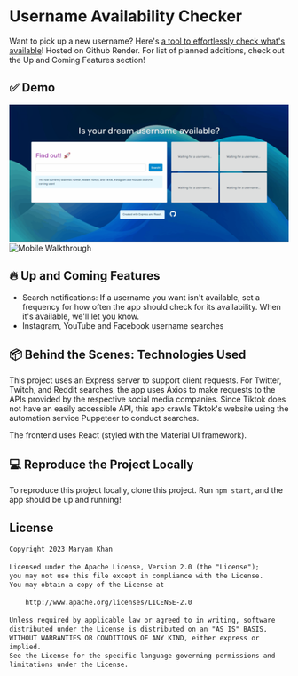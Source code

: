 # Username Availability Checker

Want to pick up a new username? Here's [a tool to effortlessly check what's available](https://username-availability-checker.onrender.com/)! Hosted on Github Render. For list of planned additions, check out the Up and Coming Features section!

## ✅ Demo

<img src='username-availability-checker-desktop.gif' title='Desktop Walkthrough' width='' alt='Desktop Walkthrough' />
<img src='https://media1.giphy.com/media/v1.Y2lkPTc5MGI3NjExNzJjM2M5MTdjYzI2Yjc1ZmIyMmFjYmNkMDVjNDM1ZTdjZjE1M2JjMSZjdD1n/HKZl29APiBuRyBjmUj/giphy.gif' title='Mobile Walkthrough' width='' alt='Mobile Walkthrough' />

## 🔥 Up and Coming Features

- Search notifications: If a username you want isn't available, set a frequency for how often the app should check for its availability. When it's available, we'll let you know.
- Instagram, YouTube and Facebook username searches

## 📦 Behind the Scenes: Technologies Used

This project uses an Express server to support client requests. For Twitter, Twitch, and Reddit searches, the app uses Axios to make requests to the APIs provided by the respective social media companies. Since Tiktok does not have an easily accessible API, this app crawls Tiktok's website using the automation service Puppeteer to conduct searches.

The frontend uses React (styled with the Material UI framework).

## 💻 Reproduce the Project Locally

To reproduce this project locally, clone this project. Run `npm start`, and the app should be up and running!

## License

    Copyright 2023 Maryam Khan

    Licensed under the Apache License, Version 2.0 (the "License");
    you may not use this file except in compliance with the License.
    You may obtain a copy of the License at

        http://www.apache.org/licenses/LICENSE-2.0

    Unless required by applicable law or agreed to in writing, software
    distributed under the License is distributed on an "AS IS" BASIS,
    WITHOUT WARRANTIES OR CONDITIONS OF ANY KIND, either express or implied.
    See the License for the specific language governing permissions and
    limitations under the License.
